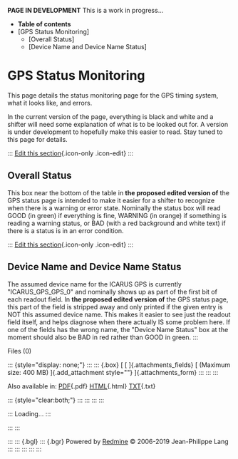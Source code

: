 **PAGE IN DEVELOPMENT** This is a work in progress\...

-   **Table of contents**
-   [GPS Status Monitoring]
    -   [Overall Status]
    -   [Device Name and Device Name
        Status]



# GPS Status Monitoring

This page details the status monitoring page for the GPS timing system,
what it looks like, and errors.

In the current version of the page, everything is black and white and a
shifter will need some explanation of what is to be looked out for. A
version is under development to hopefully make this easier to read. Stay
tuned to this page for details.

::: 
[Edit this
section](GPS_Status_Monitoring/edit?section=2){.icon-only
.icon-edit}
:::



## Overall Status

This box near the bottom of the table in **the proposed edited version
of** the GPS status page is intended to make it easier for a shifter to
recognize when there is a warning or error state. Nominally the status
box will read GOOD (in green) if everything is fine, WARNING (in orange)
if something is reading a warning status, or BAD (with a red background
and white text) if there is a status is in an error condition.

::: 
[Edit this
section](GPS_Status_Monitoring/edit?section=3){.icon-only
.icon-edit}
:::



## Device Name and Device Name Status

The assumed device name for the ICARUS GPS is currently
\"ICARUS_GPS_GPS_0\" and nominally shows up as part of the first bit of
each readout field. In **the proposed edited version of** the GPS status
page, this part of the field is stripped away and only printed if the
given entry is NOT this assumed device name. This makes it easier to see
just the readout field itself, and helps diagnose when there actually IS
some problem here. If one of the fields has the wrong name, the \"Device
Name Status\" box at the moment should also be BAD in red rather than
GOOD in green.
:::

Files (0)

::: {style="display: none;"}
::: 
::: {.box}
[ [ ]{.attachments_fields} [ (Maximum size: 400 MB) ]{.add_attachment
style=""} ]{.attachments_form}
:::
:::
:::

Also available in:
[PDF](GPS_Status_Monitoring.pdf){.pdf}
[HTML](GPS_Status_Monitoring.html){.html}
[TXT](GPS_Status_Monitoring.txt){.txt}

::: {style="clear:both;"}
:::
:::
:::
:::

::: 
Loading\...
:::

::: 
:::

::: 
::: {.bgl}
::: {.bgr}
Powered by [Redmine](https://www.redmine.org/) © 2006-2019 Jean-Philippe
Lang
:::
:::
:::
:::
:::
